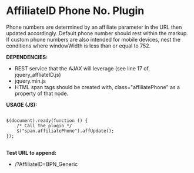 AffiliateID Phone No. Plugin
==========
Phone numbers are determined by an affiliate parameter in the URL then updated accordingly. Default phone number should rest within the markup. If custom phone numbers are also intended for mobile devices, nest the conditions where windowWidth is less than or equal to 752.

<strong>DEPENDENCIES:</strong> 
- REST service that the AJAX will leverage (see line 17 of, jquery_affliateID.js)
- jquery.min.js
- HTML span tags should be created with, class="affiliatePhone" as a property of that node.

<strong>USAGE (JS):</strong> 
<pre>
<code>
$(document).ready(function () {
    /* Call the plugin */
    $("span.affiliatePhone").affUpdate();
});
</code>
</pre>

<strong>Test URL to append:</strong> 
- /?AffiliateID=BPN_Generic

